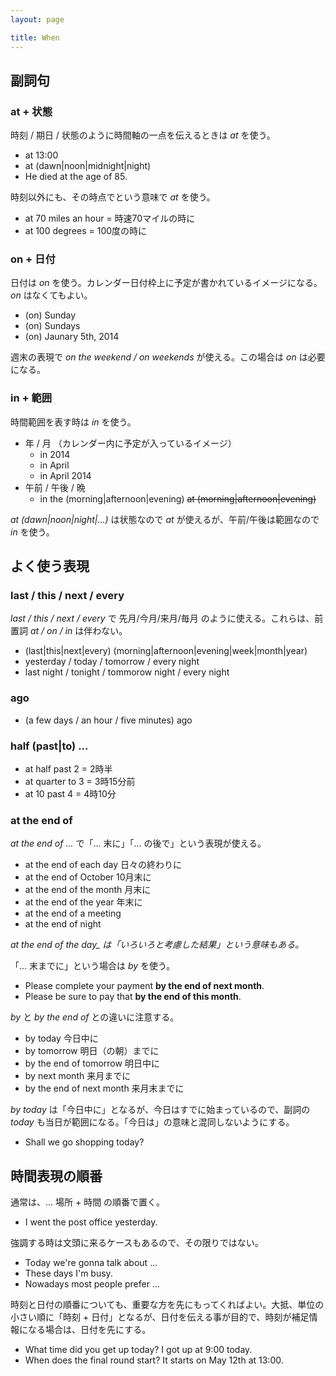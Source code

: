 ```yaml
---
layout: page

title: When
---
```


## 副詞句

### at + 状態

時刻 / 期日 / 状態のように時間軸の一点を伝えるときは _at_ を使う。

* at 13:00
* at (dawn|noon|midnight|night)
* He died at the age of 85.

時刻以外にも、その時点でという意味で _at_ を使う。

* at 70 miles an hour = 時速70マイルの時に
* at 100 degrees  = 100度の時に

### on + 日付

日付は _on_ を使う。カレンダー日付枠上に予定が書かれているイメージになる。_on_ はなくてもよい。

* (on) Sunday
* (on) Sundays
* (on) Jaunary 5th, 2014

週末の表現で _on the weekend / on weekends_ が使える。この場合は _on_ は必要になる。

### in + 範囲

時間範囲を表す時は _in_ を使う。

* 年 / 月 （カレンダー内に予定が入っているイメージ）
  * in 2014
  * in April
  * in April 2014
* 午前 / 午後 / 晩
  * in the (morning|afternoon|evening) <del>at (morning|afternoon|evening)</del>

_at (dawn|noon|night|...)_ は状態なので _at_ が使えるが、午前/午後は範囲なので _in_ を使う。

## よく使う表現

### last / this / next / every

_last / this / next / every_ で 先月/今月/来月/毎月 のように使える。これらは、前置詞 _at / on / in_ は伴わない。

* (last|this|next|every) (morning|afternoon|evening|week|month|year)
* yesterday / today / tomorrow / every night
* last night / tonight / tommorow night / every night

### ago

* (a few days / an hour / five minutes) ago

### half (past|to) ...

* at half past 2 = 2時半
* at quarter to 3 = 3時15分前
* at 10 past 4 = 4時10分

### at the end of

_at the end of ..._ で「... 末に」「... の後で」という表現が使える。

* at the end of each day 日々の終わりに
* at the end of October 10月末に
* at the end of the month 月末に
* at the end of the year 年末に
* at the end of a meeting
* at the end of night

*at the end of the day_ は「いろいろと考慮した結果」という意味もある。*

「... 末までに」という場合は _by_ を使う。

* Please complete your payment __by the end of next month__.
* Please be sure to pay that __by the end of this month__.

_by_ と _by the end of_ との違いに注意する。

* by today 今日中に
* by tomorrow 明日（の朝）までに
* by the end of tomorrow 明日中に
* by next month 来月までに
* by the end of next month 来月末までに

_by today_ は「今日中に」となるが、今日はすでに始まっているので、副詞の _today_ も当日が範囲になる。「今日は」の意味と混同しないようにする。

* Shall we go shopping today?

## 時間表現の順番

通常は、... 場所 + 時間 の順番で置く。

* I went the post office yesterday.

強調する時は文頭に来るケースもあるので、その限りではない。

* Today we're gonna talk about ...
* These days I'm busy.
* Nowadays most people prefer ...

時刻と日付の順番についても、重要な方を先にもってくればよい。大抵、単位の小さい順に「時刻 + 日付」となるが、日付を伝える事が目的で、時刻が補足情報になる場合は、日付を先にする。

* What time did you get up today? I got up at 9:00 today.
* When does the final round start? It starts on May 12th at 13:00.

